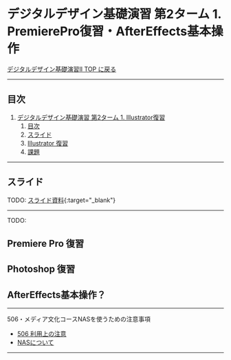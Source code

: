 # デジタルデザイン基礎演習 第2ターム 1. PremierePro復習・AfterEffects基本操作

[デジタルデザイン基礎演習II TOP に戻る](./index.md)

---
## 目次

1. [デジタルデザイン基礎演習 第2ターム 1. Illustrator復習](#デジタルデザイン基礎演習-第2ターム-1-illustrator復習)
   1. [目次](#目次)
   2. [スライド](#スライド)
   3. [Illustrator 復習](#illustrator-復習)
   4. [課題](#課題)

---

## スライド

TODO:
[スライド資料](./dd2_01slide.pdf){:target="_blank"}

---
TODO:
## Premiere Pro 復習


## Photoshop 復習

## AfterEffects基本操作？

---
506・メディア文化コースNASを使うための注意事項
- [506 利用上の注意](./dd2_506_caution.md)
- [NASについて](./dd2_about_network.md)

---
<!--
## Illustrator 復習
前期にやったIllustratorをおさらいしてみましょう

### パス
パスを慣れておくと、画像や動画作成時に役立ちます

- [ベジエ曲線について](https://cultureacademia.jp/illustrator/108/){:target="_blank"}
ポイントが書いてあります。

- [ペンツールで描くベジェ曲線をマスターする](https://helpx.adobe.com/jp/illustrator/how-to/draw-edit-curves.html){:target="_blank"}
Adobeの公式ページです。

### トレース
[![](https://img.youtube.com/vi/JLVa8owqV-M/0.jpg)](https://www.youtube.com/watch?v=JLVa8owqV-M){:target="_blank"}

### レイアウトデザイン
- [レイアウトとは？意味を分かりやすく解説](https://saruwakakun.com/design/tips/what-is-layout){:target="_blank"}

### Adobe製品のワークスペースのリセット
[![](https://img.youtube.com/vi/x8mrpKguFuM/0.jpg)](https://www.youtube.com/watch?v=x8mrpKguFuM){:target="_blank"}

### 画面操作方法
[![](https://img.youtube.com/vi/7GXcVhtkCH4/0.jpg)](https://www.youtube.com/watch?v=7GXcVhtkCH4){:target="_blank"}

### オブジェクトの作成・操作・複製
[![](https://img.youtube.com/vi/azVXmsoMMXM/0.jpg)](https://www.youtube.com/watch?v=azVXmsoMMXM){:target="_blank"}

### レイヤー
[![](https://img.youtube.com/vi/y3nWsnUe8uk/0.jpg)](https://www.youtube.com/watch?v=y3nWsnUe8uk){:target="_blank"}

### クリッピングマスク
[![](https://img.youtube.com/vi/loIbbhB4Ma8/0.jpg)](https://www.youtube.com/watch?v=loIbbhB4Ma8){:target="_blank"}

### 整列
[![](https://img.youtube.com/vi/fttFo0ApxGE/0.jpg)](https://www.youtube.com/watch?v=fttFo0ApxGE){:target="_blank"}

### パスファインダー
[![](https://img.youtube.com/vi/jttS-iYHoug/0.jpg)](https://www.youtube.com/watch?v=jttS-iYHoug){:target="_blank"}

### 定規・ガイド
[![](https://img.youtube.com/vi/idejcAk1Bgc/0.jpg)](https://www.youtube.com/watch?v=idejcAk1Bgc){:target="_blank"}

### テキスト
[![](https://img.youtube.com/vi/b348t6o2HtQ/0.jpg)](https://www.youtube.com/watch?v=b348t6o2HtQ){:target="_blank"}

### トンボ(トリムマーク)
注意：トンボの作り方は、現在印刷所の受け入れ状態によって2通りある模様です。
- [Illustratorのトンボの最新の作り方と使い道のない残念なトンボ](https://design-trekker.jp/design/illustrator/trim-marks/){:target="_blank"}

[![](https://img.youtube.com/vi/p9FPzHrkErI/0.jpg)](https://www.youtube.com/watch?v=p9FPzHrkErI){:target="_blank"}


---
## 課題
1. A4 サイズの新規文書を作成
2. 「Illustrator Test」というタイトルを適当なフォント・サイズでアウトライン化して上部に配置せよ
3. 同じ高さの正方形・円・六角形・星形を横に並べよ
4. 150mm x 150mm の正方形の印刷物を作るために、トリムマークを作成し、塗り足しを適当な色で作成せよ
5. 写真を適当に 9 枚選んで配置し、正方形の形にクリッピングマスクし、3 行 3 列でトリムマークの中に配置せよ
6. 複数のオブジェクトから、パスファインダーを使って異なる図形を作成せよ
7. ファイル名を**学籍番号+氏名.ai**として保存せよ
8. **ファイル - 別名で保存 / ファイル形式をPDF / プリセットを最小ファイルサイズ**にして**学籍番号+氏名.pdf**を書き出せ
9. **nas1-mc.thu.ac.jp**に接続して、**StudentVolume - 2022演習 - デジタルデザイン基礎演習II**の中の該当するフォルダ内に**学生番号_名前**のフォルダを作成し、そこにPDFファイルを提出

### サンプル
![](img/dd2_01_sample.png)

#### サンプル作成動画
なるべくみないで自分でやってみよう。

[![](https://img.youtube.com/vi/Bov0a3ZuTaY/0.jpg)](https://www.youtube.com/watch?v=Bov0a3ZuTaY){:target="_blank"}
-->



